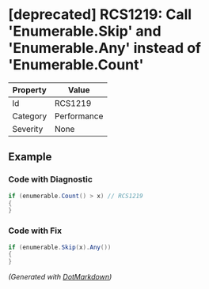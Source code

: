 # \[deprecated\] RCS1219: Call 'Enumerable\.Skip' and 'Enumerable\.Any' instead of 'Enumerable\.Count'

| Property | Value       |
| -------- | ----------- |
| Id       | RCS1219     |
| Category | Performance |
| Severity | None        |

## Example

### Code with Diagnostic

```csharp
if (enumerable.Count() > x) // RCS1219
{
}
```

### Code with Fix

```csharp
if (enumerable.Skip(x).Any())
{
}
```


*\(Generated with [DotMarkdown](http://github.com/JosefPihrt/DotMarkdown)\)*